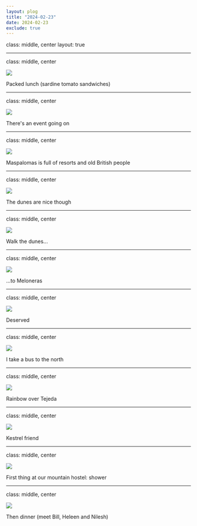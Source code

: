 ```yaml
---
layout: plog
title: "2024-02-23"
date: 2024-02-23
exclude: true
---
```


class: middle, center
layout: true

---

class: middle, center

<img class="plog-picture" src="{{ site.baseurl }}/img/plog/2024-02-23/01.jpg" />

Packed lunch (sardine tomato sandwiches)

---

class: middle, center

<img class="plog-picture" src="{{ site.baseurl }}/img/plog/2024-02-23/02.jpg" />

There's an event going on

---

class: middle, center

<img class="plog-picture" src="{{ site.baseurl }}/img/plog/2024-02-23/03.jpg" />

Maspalomas is full of resorts and old British people

---

class: middle, center

<img class="plog-picture" src="{{ site.baseurl }}/img/plog/2024-02-23/04.jpg" />

The dunes are nice though

---

class: middle, center

<img class="plog-picture" src="{{ site.baseurl }}/img/plog/2024-02-23/05.jpg" />

Walk the dunes...

---

class: middle, center

<img class="plog-picture" src="{{ site.baseurl }}/img/plog/2024-02-23/06.jpg" />

...to Meloneras

---

class: middle, center

<img class="plog-picture" src="{{ site.baseurl }}/img/plog/2024-02-23/07.jpg" />

Deserved

---

class: middle, center

<img class="plog-picture" src="{{ site.baseurl }}/img/plog/2024-02-23/08.jpg" />

I take a bus to the north

---

class: middle, center

<img class="plog-picture" src="{{ site.baseurl }}/img/plog/2024-02-23/09.jpg" />

Rainbow over Tejeda

---

class: middle, center

<img class="plog-picture" src="{{ site.baseurl }}/img/plog/2024-02-23/10.jpg" />

Kestrel friend

---

class: middle, center

<img class="plog-picture" src="{{ site.baseurl }}/img/plog/2024-02-23/11.jpg" />

First thing at our mountain hostel: shower

---

class: middle, center

<img class="plog-picture" src="{{ site.baseurl }}/img/plog/2024-02-23/12.jpg" />

Then dinner (meet Bill, Heleen and Nilesh)

